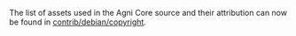 The list of assets used in the Agni Core source and their attribution can now be found in [contrib/debian/copyright](../contrib/debian/copyright).
